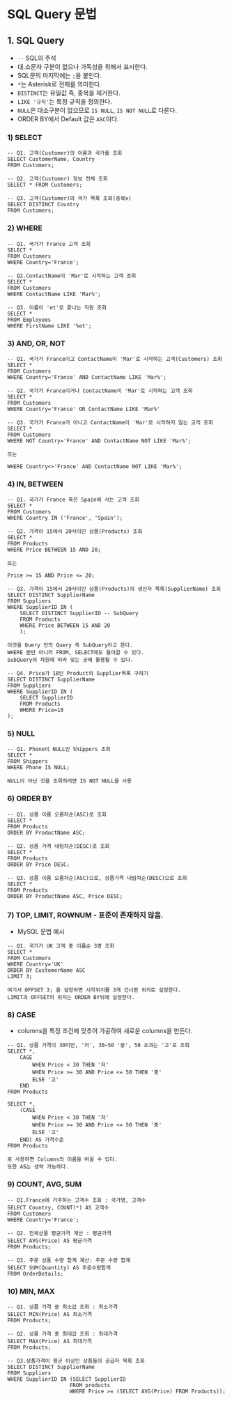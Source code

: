 # SQL Query 문법

## 1. SQL Query

- `--` SQL의 주석
- 대.소문자 구분이 없으나 가독성을 위해서 표시한다.
- SQL문의 마지막에는 `;`을 붙인다.
- `*`는 Asterisk로 전체를 의미한다.
- `DISTINCT`는 유일값 즉, 중복을 제거한다.
- `LIKE '규칙'`는 특정 규칙을 정의한다.
- `NULL`은 대소구분이 없으므로 `IS NULL`, `IS NOT NULL`로 다룬다.
- ORDER BY에서 Default 값은 `ASC`이다.



### 1) SELECT

```
-- Q1. 고객(Customer)의 이름과 국가를 조회
SELECT CustomerName, Country
FROM Customers;
```

```
-- Q2. 고객(Customer) 정보 전체 조회
SELECT * FROM Customers;
```

```
-- Q3. 고객(Customer)의 국가 목록 조회(중복x)
SELECT DISTINCT Country
FROM Customers;
```

### 2) WHERE

```
-- Q1. 국가가 France 고객 조회
SELECT *
FROM Customers
WHERE Country='France';
```

```
-- Q2.ContactName이 'Mar'로 시작하는 고객 조회
SELECT *
FROM Customers
WHERE ContactName LIKE 'Mar%';
```

```
-- Q3. 이름이 'et'로 끝나는 직원 조회
SELECT *
FROM Employees
WHERE FirstName LIKE '%et';
```

### 3) AND, OR, NOT

```
-- Q1. 국가가 France이고 ContactName이 'Mar'로 시작하는 고객(Customers) 조회
SELECT *
FROM Customers
WHERE Country='France' AND ContactName LIKE 'Mar%';
```

```
-- Q2. 국가가 France이거나 ContactName이 'Mar'로 시작하는 고객 조회
SELECT *
FROM Customers
WHERE Country='France' OR ContactName LIKE 'Mar%'
```

```
-- Q3. 국가가 France가 아니고 ContactName이 'Mar'로 시작하지 않는 고객 조회
SELECT *
FROM Customers
WHERE NOT Country='France' AND ContactName NOT LIKE 'Mar%';

또는

WHERE Country<>'France' AND ContactName NOT LIKE 'Mar%';
```

### 4) IN, BETWEEN

```
-- Q1. 국가가 France 혹은 Spain에 사는 고객 조회
SELECT *
FROM Customers
WHERE Country IN ('France', 'Spain');
```

```
-- Q2. 가격이 15에서 20사이인 상품(Products) 조회
SELECT *
FROM Products
WHERE Price BETWEEN 15 AND 20;

또는 

Price >= 15 AND Price <= 20;
```

```
-- Q3. 가격이 15에서 20사이인 상품(Products)의 생산자 목록(SupplierName) 조회
SELECT DISTINCT SupplierName
FROM Suppliers
WHERE SupplierID IN (
	SELECT DISTINCT SupplierID -- SubQuery
	FROM Products
	WHERE Price BETWEEN 15 AND 20
    );
    
이것을 Query 안의 Query 즉 SubQuery라고 한다.
WHERE 뿐만 아니라 FROM, SELECT에도 들어갈 수 있다.
SubQuery의 차원에 따라 맞는 곳에 활용될 수 있다.
```

```
-- Q4. Price가 18인 Product의 Supplier목록 구하기
SELECT DISTINCT SupplierName
FROM Suppliers
WHERE SupplierID IN (
    SELECT SupplierID
    FROM Products
    WHERE Price=18
);
```

### 5) NULL

```
-- Q1. Phone이 NULL인 Shippers 조회
SELECT *
FROM Shippers
WHERE Phone IS NULL;

NULL이 아닌 것을 조회하려면 IS NOT NULL을 사용
```

### 6) ORDER BY

```
-- Q1. 상품 이름 오름차순(ASC)로 조회
SELECT *
FROM Products
ORDER BY ProductName ASC;
```

```
-- Q2. 상품 가격 내림차순(DESC)로 조회
SELECT *
FROM Products
ORDER BY Price DESC;
```

```
-- Q3. 상품 이름 오름차순(ASC)으로, 상품가격 내림차순(DESC)으로 조회
SELECT *
FROM Products
ORDER BY ProductName ASC, Price DESC;
```

### 7) TOP, LIMIT, ROWNUM - 표준이 존재하지 않음.

- MySQL 문법 예시

```
-- Q1. 국가가 UK 고객 중 이름순 3명 조회
SELECT *
FROM Customers
WHERE Country='UK'
ORDER BY CustomerName ASC
LIMIT 3;

여기서 OFFSET 3; 을 설정하면 시작위치를 3개 건너뛴 위치로 설정한다.
LIMIT과 OFFSET의 위치는 ORDER BY뒤에 설정한다.
```

### 8) CASE

- columns을 특정 조건에 맞추어 가공하여 새로운 columns을 만든다.

```
-- Q1. 상품 가격이 30미만, '저', 30~50 '중', 50 초과는 '고'로 조회
SELECT *,
	CASE
    	WHEN Price < 30 THEN '저'
        WHEN Price >= 30 AND Price <= 50 THEN '중'
        ELSE '고'
    END
FROM Products

SELECT *,
	(CASE
    	WHEN Price < 30 THEN '저'
        WHEN Price >= 30 AND Price <= 50 THEN '중'
        ELSE '고'
    END) AS 가격수준
FROM Products

로 사용하면 Columns의 이름을 바꿀 수 있다.
또한 AS는 생략 가능하다.
```

### 9) COUNT, AVG, SUM

```
-- Q1.France에 거주하는 고객수 조회 : 국가명, 고객수
SELECT Country, COUNT(*) AS 고객수
FROM Customers
WHERE Country='France';
```

```
-- Q2. 전체상품 평균가격 계산 : 평균가격
SELECT AVG(Price) AS 평균가격
FROM Products;
```

```
-- Q3. 주문 상품 수량 합계 계산: 주문 수량 합계
SELECT SUM(Quantity) AS 주문수량합계
FROM OrderDetails;
```

### 10) MIN, MAX

```
-- Q1. 상품 가격 중 최소값 조회 : 최소가격
SELECT MIN(Price) AS 최소가격
FROM Products;
```

```
-- Q2. 상품 가격 중 최대값 조회 : 최대가격
SELECT MAX(Price) AS 최대가격
FROM Products;
```

```
-- Q3.상품가격이 평균 이상인 상품들의 공급자 목록 조회
SELECT DISTINCT SupplierName
FROM Suppliers
WHERE SupplierID IN (SELECT SupplierID 
					FROM products 
                    WHERE Price >= (SELECT AVG(Price) FROM Products));
```



